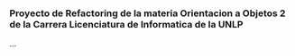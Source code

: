 ### Proyecto de Refactoring de la materia Orientacion a Objetos 2 de la Carrera Licenciatura de Informatica de la UNLP

...
